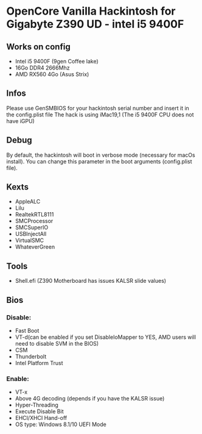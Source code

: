# OpenCore Vanilla Hackintosh for Gigabyte Z390 UD - intel i5 9400F

## Works on config
- Intel i5 9400F (9gen Coffee lake)
- 16Go DDR4 2666Mhz
- AMD RX560 4Go (Asus Strix)

## Infos

Please use GenSMBIOS for your hackintosh serial number and insert it in the config.plist file
The hack is using iMac19,1 (The i5 9400F CPU does not have iGPU)

## Debug

By default, the hackintosh will boot in verbose mode (necessary for macOs install).
You can change this parameter in the boot arguments (config.plist file).

## Kexts

- AppleALC
- Lilu
- RealtekRTL8111
- SMCProcessor
- SMCSuperIO
- USBInjectAll
- VirtualSMC
- WhateverGreen

## Tools

- Shell.efi (Z390 Motherboard has issues KALSR slide values)

## Bios

### Disable:
- Fast Boot
- VT-d(can be enabled if you set DisableIoMapper to YES, AMD users will need to disable SVM in the BIOS)
- CSM
- Thunderbolt
- Intel Platform Trust

### Enable:
- VT-x
- Above 4G decoding (depends if you have the KALSR issue)
- Hyper-Threading
- Execute Disable Bit
- EHCI/XHCI Hand-off
- OS type: Windows 8.1/10 UEFI Mode
